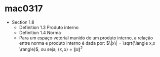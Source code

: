 # mac0317

- Section 1.8
  - Definition 1.3 Produto interno
  - Definition 1.4 Norma
  - Para um espaço vetorial munido de um produto interno, a relação entre norma e produto interno é dada por: $\|x\| = \sqrt{\langle x,x \rangle}$, ou seja, $\langle x,x \rangle = \|x\|^2$